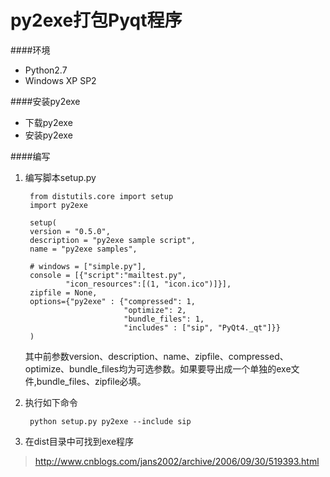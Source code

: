 py2exe打包Pyqt程序
=====
####环境
- Python2.7
- Windows XP SP2

####安装py2exe
- 下载py2exe
- 安装py2exe

####编写
1. 编写脚本setup.py
	
		from distutils.core import setup
		import py2exe

		setup(
	    version = "0.5.0",
	    description = "py2exe sample script",
	    name = "py2exe samples",
	
		# windows = ["simple.py"],
        console = [{"script":"mailtest.py", 
                "icon_resources":[(1, "icon.ico")]}],
		zipfile = None,
		options={"py2exe" : {"compressed": 1,
							 "optimize": 2,
							 "bundle_files": 1, 
							 "includes" : ["sip", "PyQt4._qt"]}}
		)
	
   其中前参数version、description、name、zipfile、compressed、optimize、bundle_files均为可选参数。如果要导出成一个单独的exe文件,bundle_files、zipfile必填。
2. 执行如下命令
		
		python setup.py py2exe --include sip

3. 在dist目录中可找到exe程序

><http://www.cnblogs.com/jans2002/archive/2006/09/30/519393.html>


